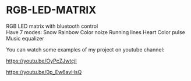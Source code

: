 # RGB-LED-MATRIX
RGB LED matrix with bluetooth control</br>
Have 7 modes:
  Snow
  Rainbow
  Color noize
  Running lines
  Heart
  Color pulse
  Music equalizer

You can watch some examples of my project on youtube channel:

https://youtu.be/OyPcZJwtcjI

https://youtu.be/0p_Ew6avHsQ
